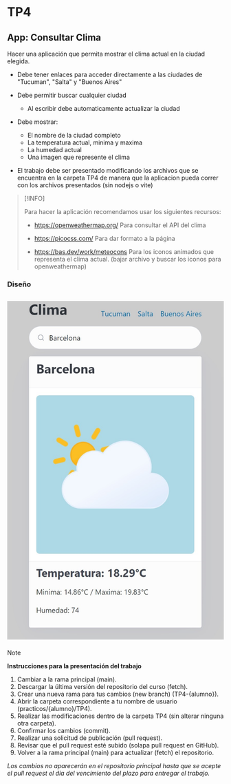 # TP4 

## App: Consultar Clima

Hacer una aplicación que permita mostrar el clima actual en la ciudad elegida.

- Debe tener enlaces para acceder directamente a las ciudades de "Tucuman", "Salta" y "Buenos Aires"

- Debe permitir buscar cualquier ciudad
    - Al escribir debe automaticamente actualizar la ciudad

- Debe mostrar: 
    - El nombre de la ciudad completo
    - La temperatura actual, minima y maxima 
    - La humedad actual
    - Una imagen que represente el clima 

- El trabajo debe ser presentado modificando los archivos que se encuentra en la carpeta TP4 de manera que la aplicacion pueda correr con los archivos presentados (sin nodejs o vite)


> [!INFO]
>
> Para hacer la aplicación recomendamos usar los siguientes recursos:
> - https://openweathermap.org/ 
>    Para consultar el API del clima
>
> - https://picocss.com/
>    Para dar formato a la página
>
>
> - https://bas.dev/work/meteocons 
>    Para los iconos animados que representa el clima actual.
>    (bajar archivo y buscar los iconos para openweathermap)

### Diseño 
![Diseño](clima.jpg)
---

> [!NOTE]
>
> **Instrucciones para la presentación del trabajo**
> 
> 1. Cambiar a la rama principal (main).
> 2. Descargar la última versión del repositorio del curso (fetch).
> 3. Crear una nueva rama para tus cambios (new branch) (TP4-{alumno}).
> 4. Abrir la carpeta correspondiente a tu nombre de usuario (practicos/{alumno}/TP4).
> 5. Realizar las modificaciones dentro de la carpeta TP4 (sin alterar ninguna otra carpeta).
> 6. Confirmar los cambios (commit).
> 7. Realizar una solicitud de publicación (pull request).
> 8. Revisar que el pull request esté subido (solapa pull request en GitHub).
> 9. Volver a la rama principal (main) para actualizar (fetch) el repositorio.
>
> *Los cambios no aparecerán en el repositorio principal hasta que se acepte el pull request el día del vencimiento del plazo para entregar el trabajo.*